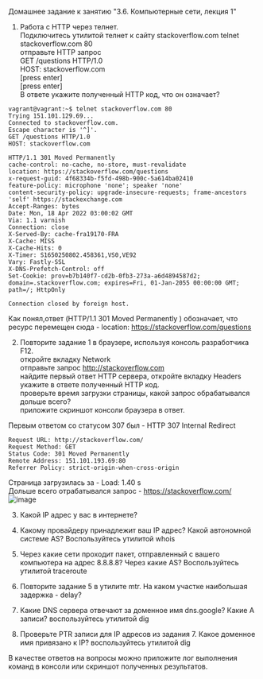 Домашнее задание к занятию "3.6. Компьютерные сети, лекция 1"  
1. Работа c HTTP через телнет.  
Подключитесь утилитой телнет к сайту stackoverflow.com telnet stackoverflow.com 80  
отправьте HTTP запрос  
GET /questions HTTP/1.0  
HOST: stackoverflow.com  
[press enter]  
[press enter]  
В ответе укажите полученный HTTP код, что он означает?  

```
vagrant@vagrant:~$ telnet stackoverflow.com 80
Trying 151.101.129.69...
Connected to stackoverflow.com.
Escape character is '^]'.
GET /questions HTTP/1.0
HOST: stackoverflow.com

HTTP/1.1 301 Moved Permanently
cache-control: no-cache, no-store, must-revalidate
location: https://stackoverflow.com/questions
x-request-guid: 4f68334b-f5fd-498b-900c-5a614ba02410
feature-policy: microphone 'none'; speaker 'none'
content-security-policy: upgrade-insecure-requests; frame-ancestors 'self' https://stackexchange.com
Accept-Ranges: bytes
Date: Mon, 18 Apr 2022 03:00:02 GMT
Via: 1.1 varnish
Connection: close
X-Served-By: cache-fra19170-FRA
X-Cache: MISS
X-Cache-Hits: 0
X-Timer: S1650250802.458361,VS0,VE92
Vary: Fastly-SSL
X-DNS-Prefetch-Control: off
Set-Cookie: prov=b7b140f7-cd2b-0fb3-273a-a6d4894587d2; domain=.stackoverflow.com; expires=Fri, 01-Jan-2055 00:00:00 GMT; path=/; HttpOnly

Connection closed by foreign host.
```
Как понял,ответ (HTTP/1.1 301 Moved Permanently ) обозначает, что ресурс перемещен сюда - location: https://stackoverflow.com/questions  


2. Повторите задание 1 в браузере, используя консоль разработчика F12.  
откройте вкладку Network  
отправьте запрос http://stackoverflow.com  
найдите первый ответ HTTP сервера, откройте вкладку Headers  
укажите в ответе полученный HTTP код.  
проверьте время загрузки страницы, какой запрос обрабатывался дольше всего?  
приложите скриншот консоли браузера в ответ. 

Первым ответом со статусом 307 был - HTTP 307 Internal Redirect
```
Request URL: http://stackoverflow.com/
Request Method: GET
Status Code: 301 Moved Permanently
Remote Address: 151.101.193.69:80
Referrer Policy: strict-origin-when-cross-origin
```
Страница загрузилась за - Load: 1.40 s  
Дольше всего отрабатывался запрос - https://stackoverflow.com/  
![image](https://user-images.githubusercontent.com/99823951/163750401-31ba10f6-36b8-4106-9792-da1a8032ae90.png)

 

3. Какой IP адрес у вас в интернете?

4. Какому провайдеру принадлежит ваш IP адрес? Какой автономной системе AS? Воспользуйтесь утилитой whois

5. Через какие сети проходит пакет, отправленный с вашего компьютера на адрес 8.8.8.8? Через какие AS? Воспользуйтесь утилитой traceroute

6. Повторите задание 5 в утилите mtr. На каком участке наибольшая задержка - delay?

7. Какие DNS сервера отвечают за доменное имя dns.google? Какие A записи? воспользуйтесь утилитой dig

8. Проверьте PTR записи для IP адресов из задания 7. Какое доменное имя привязано к IP? воспользуйтесь утилитой dig

В качестве ответов на вопросы можно приложите лог выполнения команд в консоли или скриншот полученных результатов.

